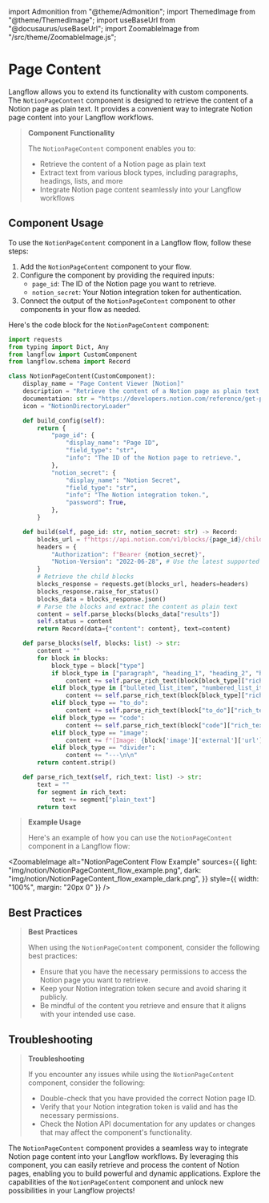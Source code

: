 import Admonition from "@theme/Admonition";
import ThemedImage from "@theme/ThemedImage";
import useBaseUrl from "@docusaurus/useBaseUrl";
import ZoomableImage from "/src/theme/ZoomableImage.js";

# Page Content

Langflow allows you to extend its functionality with custom components. The `NotionPageContent` component is designed to retrieve the content of a Notion page as plain text. It provides a convenient way to integrate Notion page content into your Langflow workflows.

> **Component Functionality**
>
> The `NotionPageContent` component enables you to:
>
> - Retrieve the content of a Notion page as plain text
> - Extract text from various block types, including paragraphs, headings, lists, and more
> - Integrate Notion page content seamlessly into your Langflow workflows

## Component Usage

To use the `NotionPageContent` component in a Langflow flow, follow these steps:

1. Add the `NotionPageContent` component to your flow.
2. Configure the component by providing the required inputs:
   - `page_id`: The ID of the Notion page you want to retrieve.
   - `notion_secret`: Your Notion integration token for authentication.
3. Connect the output of the `NotionPageContent` component to other components in your flow as needed.

Here's the code block for the `NotionPageContent` component:

```python
import requests
from typing import Dict, Any
from langflow import CustomComponent
from langflow.schema import Record

class NotionPageContent(CustomComponent):
    display_name = "Page Content Viewer [Notion]"
    description = "Retrieve the content of a Notion page as plain text."
    documentation: str = "https://developers.notion.com/reference/get-page"
    icon = "NotionDirectoryLoader"

    def build_config(self):
        return {
            "page_id": {
                "display_name": "Page ID",
                "field_type": "str",
                "info": "The ID of the Notion page to retrieve.",
            },
            "notion_secret": {
                "display_name": "Notion Secret",
                "field_type": "str",
                "info": "The Notion integration token.",
                "password": True,
            },
        }

    def build(self, page_id: str, notion_secret: str) -> Record:
        blocks_url = f"https://api.notion.com/v1/blocks/{page_id}/children?page_size=100"
        headers = {
            "Authorization": f"Bearer {notion_secret}",
            "Notion-Version": "2022-06-28", # Use the latest supported version
        }
        # Retrieve the child blocks
        blocks_response = requests.get(blocks_url, headers=headers)
        blocks_response.raise_for_status()
        blocks_data = blocks_response.json()
        # Parse the blocks and extract the content as plain text
        content = self.parse_blocks(blocks_data["results"])
        self.status = content
        return Record(data={"content": content}, text=content)

    def parse_blocks(self, blocks: list) -> str:
        content = ""
        for block in blocks:
            block_type = block["type"]
            if block_type in ["paragraph", "heading_1", "heading_2", "heading_3", "quote"]:
                content += self.parse_rich_text(block[block_type]["rich_text"]) + "\n\n"
            elif block_type in ["bulleted_list_item", "numbered_list_item"]:
                content += self.parse_rich_text(block[block_type]["rich_text"]) + "\n"
            elif block_type == "to_do":
                content += self.parse_rich_text(block["to_do"]["rich_text"]) + "\n"
            elif block_type == "code":
                content += self.parse_rich_text(block["code"]["rich_text"]) + "\n\n"
            elif block_type == "image":
                content += f"[Image: {block['image']['external']['url']}]\n\n"
            elif block_type == "divider":
                content += "---\n\n"
        return content.strip()

    def parse_rich_text(self, rich_text: list) -> str:
        text = ""
        for segment in rich_text:
            text += segment["plain_text"]
        return text
```

> **Example Usage**
>
> Here's an example of how you can use the `NotionPageContent` component in a Langflow flow:

<ZoomableImage
    alt="NotionPageContent Flow Example"
    sources={{
        light: "img/notion/NotionPageContent_flow_example.png",
        dark: "img/notion/NotionPageContent_flow_example_dark.png",
    }}
    style={{ width: "100%", margin: "20px 0" }}
/>

## Best Practices

> **Best Practices**
>
> When using the `NotionPageContent` component, consider the following best practices:
>
> - Ensure that you have the necessary permissions to access the Notion page you want to retrieve.
> - Keep your Notion integration token secure and avoid sharing it publicly.
> - Be mindful of the content you retrieve and ensure that it aligns with your intended use case.

## Troubleshooting

> **Troubleshooting**
>
> If you encounter any issues while using the `NotionPageContent` component, consider the following:
>
> - Double-check that you have provided the correct Notion page ID.
> - Verify that your Notion integration token is valid and has the necessary permissions.
> - Check the Notion API documentation for any updates or changes that may affect the component's functionality.

The `NotionPageContent` component provides a seamless way to integrate Notion page content into your Langflow workflows. By leveraging this component, you can easily retrieve and process the content of Notion pages, enabling you to build powerful and dynamic applications. Explore the capabilities of the `NotionPageContent` component and unlock new possibilities in your Langflow projects!
